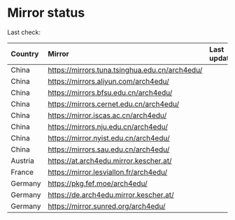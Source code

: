 <script src="./time.js"></script>
# Mirror status
Last check: <script type="text/javascript">localize(1726939189.3286397);</script>

|Country|Mirror|Last update|
|:------|:-----|:----------|
|China|https://mirrors.tuna.tsinghua.edu.cn/arch4edu/|<script type="text/javascript">localize(1726900756);</script>|
|China|https://mirrors.aliyun.com/arch4edu/|<script type="text/javascript">localize(1726900756);</script>|
|China|https://mirrors.bfsu.edu.cn/arch4edu/|<script type="text/javascript">localize(1726900756);</script>|
|China|https://mirrors.cernet.edu.cn/arch4edu/|<script type="text/javascript">localize(1726900756);</script>|
|China|https://mirror.iscas.ac.cn/arch4edu/|<script type="text/javascript">localize(1726900756);</script>|
|China|https://mirrors.nju.edu.cn/arch4edu/|<script type="text/javascript">localize(1726857711);</script>|
|China|https://mirror.nyist.edu.cn/arch4edu/|<script type="text/javascript">localize(1726857711);</script>|
|China|https://mirrors.sau.edu.cn/arch4edu/|<script type="text/javascript">localize(1726900756);</script>|
|Austria|https://at.arch4edu.mirror.kescher.at/|<script type="text/javascript">localize(1726900756);</script>|
|France|https://mirror.lesviallon.fr/arch4edu/|<script type="text/javascript">localize(1726900756);</script>|
|Germany|https://pkg.fef.moe/arch4edu/|<script type="text/javascript">localize(1726900756);</script>|
|Germany|https://de.arch4edu.mirror.kescher.at/|<script type="text/javascript">localize(1726900756);</script>|
|Germany|https://mirror.sunred.org/arch4edu/|<script type="text/javascript">localize(1726900756);</script>|

<script src="./tablefilter/tablefilter.js"></script>
<script src="./table.js"></script>